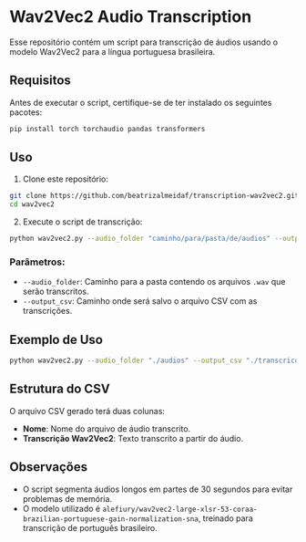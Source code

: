 # Wav2Vec2 Audio Transcription

Esse repositório contém um script para transcrição de áudios usando o modelo Wav2Vec2 para a língua portuguesa brasileira.

## Requisitos

Antes de executar o script, certifique-se de ter instalado os seguintes pacotes:

```bash
pip install torch torchaudio pandas transformers
```

## Uso

1. Clone este repositório:

```bash
git clone https://github.com/beatrizalmeidaf/transcription-wav2vec2.git
cd wav2vec2
```

2. Execute o script de transcrição:

```bash
python wav2vec2.py --audio_folder "caminho/para/pasta/de/audios" --output_csv "caminho/para/saida/transcricoes.csv"
```

### Parâmetros:
- `--audio_folder`: Caminho para a pasta contendo os arquivos `.wav` que serão transcritos.
- `--output_csv`: Caminho onde será salvo o arquivo CSV com as transcrições.

## Exemplo de Uso

```bash
python wav2vec2.py --audio_folder "./audios" --output_csv "./transcricoes.csv"
```

## Estrutura do CSV
O arquivo CSV gerado terá duas colunas:
- **Nome**: Nome do arquivo de áudio transcrito.
- **Transcrição Wav2Vec2**: Texto transcrito a partir do áudio.

## Observações
- O script segmenta áudios longos em partes de 30 segundos para evitar problemas de memória.
- O modelo utilizado é `alefiury/wav2vec2-large-xlsr-53-coraa-brazilian-portuguese-gain-normalization-sna`, treinado para transcrição de português brasileiro.
